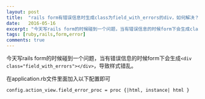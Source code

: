 ```yaml
---
layout: post
title:  "rails form有错误信息时生成class为field_with_errors的div，如何解决？"
date:   2016-05-16
excerpt: "今天写rails form的时候碰到一个问题，当有错误信息的时候form下会生成class为field_with_errors的div，导致样式错乱。"
tags: [ruby,rails,form,error]
comments: true
---
```

今天写rails form的时候碰到一个问题，当有错误信息的时候form下会生成```<div class="field_with_errors"></div>```，导致样式错乱。

在application.rb文件里面加入以下配置即可

	config.action_view.field_error_proc = proc {|html, instance| html }